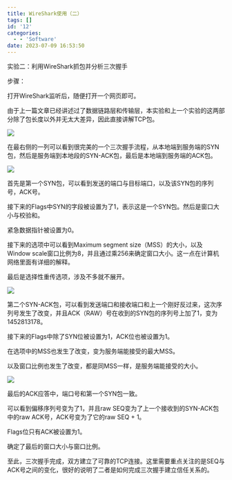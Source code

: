 ```yaml
---
title: WireShark使用（二）
tags: []
id: '12'
categories:
  - - 'Software'
date: 2023-07-09 16:53:50
---
```


实验二：利用WireShark抓包并分析三次握手

步骤：

打开WireShark监听后，随便打开一个网页即可。

由于上一篇文章已经讲述过了数据链路层和传输层，本实验和上一个实验的这两部分除了包长度以外并无太大差异，因此直接讲解TCP包。

![](https://www.kirisamekano.com/image/wireshark2/1.png)

在最右侧的一列可以看到很完美的一个三次握手流程，从本地端到服务端的SYN包，然后是服务端到本地段的SYN-ACK包，最后是本地端到服务端的ACK包。

![](https://www.kirisamekano.com/image/wireshark2/2.png)

首先是第一个SYN包，可以看到发送的端口与目标端口，以及该SYN包的序列号，ACK号。

接下来的Flags中SYN的字段被设置为了1，表示这是一个SYN包。然后是窗口大小与校验和。

紧急数据指针被设置为0。

接下来的选项中可以看到Maximum segment size（MSS）的大小，以及Window scale窗口比例为8，并且通过乘256来确定窗口大小。这一点在计算机网络里面有详细的解释。

最后是选择性重传选项，涉及不多就不展开。

![](https://www.kirisamekano.com/image/wireshark2/3.png)

第二个SYN-ACK包，可以看到发送端口和接收端口和上一个刚好反过来，这次序列号发生了改变，并且ACK（RAW）号在收到的SYN包的序列号上加了1，变为1452813178。

接下来的Flags中除了SYN位被设置为1，ACK位也被设置为1。

在选项中的MSS也发生了改变，变为服务端能接受的最大MSS。

以及窗口比例也发生了改变，都是同MSS一样，是服务端能接受的大小。

![](https://www.kirisamekano.com/image/wireshark2/4.png)

最后的ACK应答中，端口号和第一个SYN包一致。

可以看到偏移序列号变为了1，并且raw SEQ变为了上一个接收到的SYN-ACK包中的raw ACK号，ACK号变为了它的raw SEQ + 1。

Flags位只有ACK被设置为1。

确定了最后的窗口大小与窗口比例。

至此，三次握手完成，双方建立了可靠的TCP连接。这里需要重点关注的是SEQ与ACK号之间的变化，很好的说明了二者是如何完成三次握手建立信任关系的。
